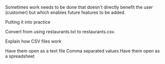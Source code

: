 Sometimes work needs to be done that doesn't directly benefit the user (customer) but which enables future features to be added.

Putting it into practice

Convert from using restaurants.txt to restaurants.csv.

Explain how CSV files work

Have them open as a text file
Comma separated values
Have them open as a spreadsheet